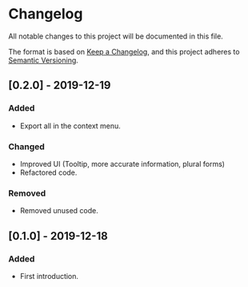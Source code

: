 # Changelog
All notable changes to this project will be documented in this file.

The format is based on [Keep a Changelog](https://keepachangelog.com/en/1.0.0/),
and this project adheres to [Semantic Versioning](https://semver.org/spec/v2.0.0.html).

## [0.2.0] - 2019-12-19
### Added
- Export all in the context menu.

### Changed
- Improved UI (Tooltip, more accurate information, plural forms)
- Refactored code.

### Removed
- Removed unused code.

## [0.1.0] - 2019-12-18
### Added
- First introduction.